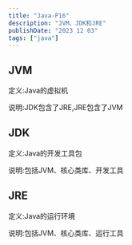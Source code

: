 ```yaml
---
title: "Java-P16"
description: "JVM、JDK和JRE"
publishDate: "2023 12 03"
tags: ["java"]
---
```


## JVM

定义:Java的虚拟机

说明:JDK包含了JRE,JRE包含了JVM

## JDK

定义:Java的开发工具包

说明:包括JVM、核心类库、开发工具

## JRE

定义:Java的运行环境

说明:包括JVM、核心类库、运行工具

